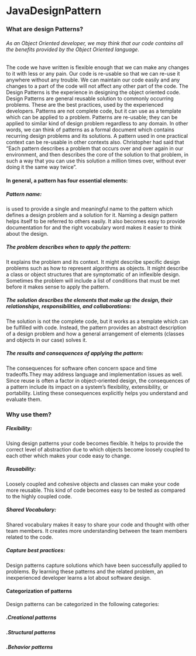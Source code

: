 # JavaDesignPattern
### What are design Patterns?

###### As an Object Oriented developer, we may think that our code contains all the benefits provided by the Object Oriented language.
The code we have written is flexible enough that we can make any changes to it with less or any pain. Our code is re-usable so
that we can re-use it anywhere without any trouble. We can maintain our code easily and any changes to a part of the code will
not affect any other part of the code.
The Design Patterns is the experience in designing the object oriented code.
Design Patterns are general reusable solution to commonly occurring problems. These are the best practices, used by the experienced
developers. Patterns are not complete code, but it can use as a template which can be applied to a problem.
Patterns are re-usable; they can be applied to similar kind of design problem regardless to any domain. In other words, we can think of
patterns as a formal document which contains recurring design problems and its solutions. A pattern used in one practical context
can be re-usable in other contexts also.
Christopher had said that “Each pattern describes a problem that occurs over and over again in our environment, and then
describes the core of the solution to that problem, in such a way that you can use this solution a million times over, without ever
doing it the same way twice”.
#### In general, a pattern has four essential elements:
##### Pattern name:
is used to provide a single and meaningful name to the pattern which defines a design problem and a solution
for it. Naming a design pattern helps itself to be referred to others easily. It also becomes easy to provide documentation for
and the right vocabulary word makes it easier to think about the design.
##### The problem describes when to apply the pattern:
It explains the problem and its context. It might describe specific design
problems such as how to represent algorithms as objects. It might describe a class or object structures that are symptomatic of
an inflexible design. Sometimes the problem will include a list of conditions that must be met before it makes sense to apply
the pattern.
##### The solution describes the elements that make up the design, their relationships, responsibilities, and collaborations:
The solution is not the complete code, but it works as a template which can be fulfilled with code. Instead, the pattern provides an
abstract description of a design problem and how a general arrangement of elements (classes and objects in our case) solves it.
##### The results and consequences of applying the pattern:
The consequences for software often concern space and time tradeoffs.They may address language and implementation issues as well. Since reuse is often a factor in object-oriented design, the
consequences of a pattern include its impact on a system’s flexibility, extensibility, or portability. Listing these consequences
explicitly helps you understand and evaluate them.
### Why use them?
##### Flexibility:
Using design patterns your code becomes flexible. It helps to provide the correct level of abstraction due to which
objects become loosely coupled to each other which makes your code easy to change.
##### Reusability:
Loosely coupled and cohesive objects and classes can make your code more reusable. This kind of code becomes
easy to be tested as compared to the highly coupled code.
##### Shared Vocabulary: 
Shared vocabulary makes it easy to share your code and thought with other team members. It creates more
understanding between the team members related to the code.
##### Capture best practices:
Design patterns capture solutions which have been successfully applied to problems. By learning these
patterns and the related problem, an inexperienced developer learns a lot about software design.
#### Categorization of patterns
Design patterns can be categorized in the following categories:
##### .Creational patterns
##### .Structural patterns
##### .Behavior patterns



